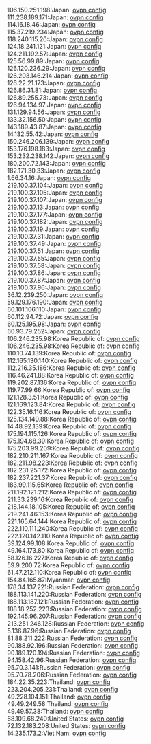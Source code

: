 106.150.251.198:Japan: [ovpn config](vpn/106_150_251_198.ovpn)  
111.238.189.171:Japan: [ovpn config](vpn/111_238_189_171.ovpn)  
114.16.18.46:Japan: [ovpn config](vpn/114_16_18_46.ovpn)  
115.37.219.234:Japan: [ovpn config](vpn/115_37_219_234.ovpn)  
118.240.115.26:Japan: [ovpn config](vpn/118_240_115_26.ovpn)  
124.18.241.121:Japan: [ovpn config](vpn/124_18_241_121.ovpn)  
124.211.192.57:Japan: [ovpn config](vpn/124_211_192_57.ovpn)  
125.56.99.89:Japan: [ovpn config](vpn/125_56_99_89.ovpn)  
126.120.236.29:Japan: [ovpn config](vpn/126_120_236_29.ovpn)  
126.203.146.214:Japan: [ovpn config](vpn/126_203_146_214.ovpn)  
126.22.21.173:Japan: [ovpn config](vpn/126_22_21_173.ovpn)  
126.86.31.81:Japan: [ovpn config](vpn/126_86_31_81.ovpn)  
126.89.255.73:Japan: [ovpn config](vpn/126_89_255_73.ovpn)  
126.94.134.97:Japan: [ovpn config](vpn/126_94_134_97.ovpn)  
131.129.94.56:Japan: [ovpn config](vpn/131_129_94_56.ovpn)  
133.32.156.50:Japan: [ovpn config](vpn/133_32_156_50.ovpn)  
143.189.43.87:Japan: [ovpn config](vpn/143_189_43_87.ovpn)  
14.132.55.42:Japan: [ovpn config](vpn/14_132_55_42.ovpn)  
150.246.206.139:Japan: [ovpn config](vpn/150_246_206_139.ovpn)  
153.176.198.183:Japan: [ovpn config](vpn/153_176_198_183.ovpn)  
153.232.238.142:Japan: [ovpn config](vpn/153_232_238_142.ovpn)  
180.200.72.143:Japan: [ovpn config](vpn/180_200_72_143.ovpn)  
182.171.30.33:Japan: [ovpn config](vpn/182_171_30_33.ovpn)  
1.66.34.16:Japan: [ovpn config](vpn/1_66_34_16.ovpn)  
219.100.37.104:Japan: [ovpn config](vpn/219_100_37_104.ovpn)  
219.100.37.105:Japan: [ovpn config](vpn/219_100_37_105.ovpn)  
219.100.37.107:Japan: [ovpn config](vpn/219_100_37_107.ovpn)  
219.100.37.13:Japan: [ovpn config](vpn/219_100_37_13.ovpn)  
219.100.37.177:Japan: [ovpn config](vpn/219_100_37_177.ovpn)  
219.100.37.182:Japan: [ovpn config](vpn/219_100_37_182.ovpn)  
219.100.37.19:Japan: [ovpn config](vpn/219_100_37_19.ovpn)  
219.100.37.31:Japan: [ovpn config](vpn/219_100_37_31.ovpn)  
219.100.37.49:Japan: [ovpn config](vpn/219_100_37_49.ovpn)  
219.100.37.51:Japan: [ovpn config](vpn/219_100_37_51.ovpn)  
219.100.37.55:Japan: [ovpn config](vpn/219_100_37_55.ovpn)  
219.100.37.58:Japan: [ovpn config](vpn/219_100_37_58.ovpn)  
219.100.37.86:Japan: [ovpn config](vpn/219_100_37_86.ovpn)  
219.100.37.87:Japan: [ovpn config](vpn/219_100_37_87.ovpn)  
219.100.37.96:Japan: [ovpn config](vpn/219_100_37_96.ovpn)  
36.12.239.250:Japan: [ovpn config](vpn/36_12_239_250.ovpn)  
59.129.176.190:Japan: [ovpn config](vpn/59_129_176_190.ovpn)  
60.101.106.110:Japan: [ovpn config](vpn/60_101_106_110.ovpn)  
60.112.94.72:Japan: [ovpn config](vpn/60_112_94_72.ovpn)  
60.125.195.98:Japan: [ovpn config](vpn/60_125_195_98.ovpn)  
60.93.79.252:Japan: [ovpn config](vpn/60_93_79_252.ovpn)  
106.246.235.98:Korea Republic of: [ovpn config](vpn/106_246_235_98.ovpn)  
106.246.235.98:Korea Republic of: [ovpn config](vpn/106_246_235_98.ovpn)  
110.10.74.139:Korea Republic of: [ovpn config](vpn/110_10_74_139.ovpn)  
112.165.130.140:Korea Republic of: [ovpn config](vpn/112_165_130_140.ovpn)  
112.216.35.186:Korea Republic of: [ovpn config](vpn/112_216_35_186.ovpn)  
116.46.241.88:Korea Republic of: [ovpn config](vpn/116_46_241_88.ovpn)  
119.202.87.136:Korea Republic of: [ovpn config](vpn/119_202_87_136.ovpn)  
119.77.99.66:Korea Republic of: [ovpn config](vpn/119_77_99_66.ovpn)  
121.128.3.51:Korea Republic of: [ovpn config](vpn/121_128_3_51.ovpn)  
121.169.123.84:Korea Republic of: [ovpn config](vpn/121_169_123_84.ovpn)  
122.35.16.116:Korea Republic of: [ovpn config](vpn/122_35_16_116.ovpn)  
125.134.140.88:Korea Republic of: [ovpn config](vpn/125_134_140_88.ovpn)  
14.48.92.139:Korea Republic of: [ovpn config](vpn/14_48_92_139.ovpn)  
175.194.115.126:Korea Republic of: [ovpn config](vpn/175_194_115_126.ovpn)  
175.194.68.39:Korea Republic of: [ovpn config](vpn/175_194_68_39.ovpn)  
175.203.99.209:Korea Republic of: [ovpn config](vpn/175_203_99_209.ovpn)  
182.210.211.167:Korea Republic of: [ovpn config](vpn/182_210_211_167.ovpn)  
182.211.98.223:Korea Republic of: [ovpn config](vpn/182_211_98_223.ovpn)  
182.231.25.172:Korea Republic of: [ovpn config](vpn/182_231_25_172.ovpn)  
182.237.221.37:Korea Republic of: [ovpn config](vpn/182_237_221_37.ovpn)  
183.99.115.65:Korea Republic of: [ovpn config](vpn/183_99_115_65.ovpn)  
211.192.121.212:Korea Republic of: [ovpn config](vpn/211_192_121_212.ovpn)  
211.33.239.16:Korea Republic of: [ovpn config](vpn/211_33_239_16.ovpn)  
218.144.18.105:Korea Republic of: [ovpn config](vpn/218_144_18_105.ovpn)  
219.241.46.153:Korea Republic of: [ovpn config](vpn/219_241_46_153.ovpn)  
221.165.64.144:Korea Republic of: [ovpn config](vpn/221_165_64_144.ovpn)  
222.110.111.240:Korea Republic of: [ovpn config](vpn/222_110_111_240.ovpn)  
222.120.142.110:Korea Republic of: [ovpn config](vpn/222_120_142_110.ovpn)  
39.124.99.108:Korea Republic of: [ovpn config](vpn/39_124_99_108.ovpn)  
49.164.173.80:Korea Republic of: [ovpn config](vpn/49_164_173_80.ovpn)  
58.126.16.227:Korea Republic of: [ovpn config](vpn/58_126_16_227.ovpn)  
59.9.200.72:Korea Republic of: [ovpn config](vpn/59_9_200_72.ovpn)  
61.47.212.110:Korea Republic of: [ovpn config](vpn/61_47_212_110.ovpn)  
154.84.165.87:Myanmar: [ovpn config](vpn/154_84_165_87.ovpn)  
178.34.137.221:Russian Federation: [ovpn config](vpn/178_34_137_221.ovpn)  
188.113.141.220:Russian Federation: [ovpn config](vpn/188_113_141_220.ovpn)  
188.113.187.121:Russian Federation: [ovpn config](vpn/188_113_187_121.ovpn)  
188.18.252.223:Russian Federation: [ovpn config](vpn/188_18_252_223.ovpn)  
192.145.96.207:Russian Federation: [ovpn config](vpn/192_145_96_207.ovpn)  
213.251.246.128:Russian Federation: [ovpn config](vpn/213_251_246_128.ovpn)  
5.136.87.96:Russian Federation: [ovpn config](vpn/5_136_87_96.ovpn)  
81.88.211.222:Russian Federation: [ovpn config](vpn/81_88_211_222.ovpn)  
90.188.92.196:Russian Federation: [ovpn config](vpn/90_188_92_196.ovpn)  
90.189.120.194:Russian Federation: [ovpn config](vpn/90_189_120_194.ovpn)  
94.158.42.96:Russian Federation: [ovpn config](vpn/94_158_42_96.ovpn)  
95.70.3.141:Russian Federation: [ovpn config](vpn/95_70_3_141.ovpn)  
95.70.78.206:Russian Federation: [ovpn config](vpn/95_70_78_206.ovpn)  
184.22.35.223:Thailand: [ovpn config](vpn/184_22_35_223.ovpn)  
223.204.205.231:Thailand: [ovpn config](vpn/223_204_205_231.ovpn)  
49.228.104.151:Thailand: [ovpn config](vpn/49_228_104_151.ovpn)  
49.49.249.58:Thailand: [ovpn config](vpn/49_49_249_58.ovpn)  
49.49.57.38:Thailand: [ovpn config](vpn/49_49_57_38.ovpn)  
68.109.68.240:United States: [ovpn config](vpn/68_109_68_240.ovpn)  
72.132.183.208:United States: [ovpn config](vpn/72_132_183_208.ovpn)  
14.235.173.2:Viet Nam: [ovpn config](vpn/14_235_173_2.ovpn)  
